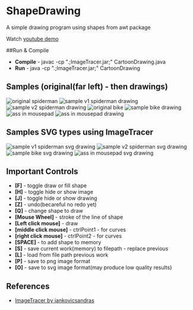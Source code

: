 # ShapeDrawing
A simple drawing program using shapes from awt package

Watch [youtube demo](https://youtu.be/oTU7bWZ3zPg)

##Run & Compile
* **Compile** - javac -cp ".;ImageTracer.jar;" CartoonDrawing.java
* **Run** - java -cp ".;ImageTracer.jar;" CartoonDrawing

## Samples (original(far left) -  then drawings)
![original spiderman](https://github.com/doppelgunner/ShapeDrawing/blob/master/images/spidey.png)
![sample v1 spiderman drawing](https://github.com/doppelgunner/ShapeDrawing/blob/master/images/v1.PNG)
![sample v2 spiderman drawing](https://github.com/doppelgunner/ShapeDrawing/blob/master/images/v2.PNG)
![original bike](https://github.com/doppelgunner/ShapeDrawing/blob/master/images/bike.jpg)
![sample bike drawing](https://github.com/doppelgunner/ShapeDrawing/blob/master/images/bike_drawing_sample.PNG)
![ass in mousepad](https://github.com/doppelgunner/ShapeDrawing/blob/master/images/VSpecial.jpg)
![ass in mousepad drawing](https://github.com/doppelgunner/ShapeDrawing/blob/master/images/VSpecial_drawing.PNG)

## Samples SVG types using ImageTracer
![sample v1 spiderman svg drawing](https://github.com/doppelgunner/ShapeDrawing/blob/master/images/v1.svg)
![sample v2 spiderman svg drawing](https://github.com/doppelgunner/ShapeDrawing/blob/master/images/v2.svg)
![sample bike svg drawing](https://github.com/doppelgunner/ShapeDrawing/blob/master/images/bike_drawing_sample.svg)
![ass in mousepad svg drawing](https://github.com/doppelgunner/ShapeDrawing/blob/master/images/VSpecial_drawing.svg)

## Important Controls
* **[F]** - toggle draw or fill shape
* **[H]** - toggle hide or show image
* **[J]** - toggle hide or show drawing
* **[Z]** - undo(becareful no redo yet)
* **[Q]** - change shape to draw
* **[Mouse Wheel]** - stroke of the line of shape
* **[Left click mouse]** - draw
* **[middle click mouse]** - ctrlPoint1 - for curves
* **[right click mouse]** - ctrlPoint2 - for curves
* **[SPACE]** - to add shape to memory
* **[S]** - save current work(memory) to filepath - replace previous
* **[L]** - load from file path previous work
* **[P]** - save to png image format
* **[O]** - save to svg image format(may produce low quality results)

## References
* [ImageTracer by jankovicsandras](https://github.com/doppelgunner/ShapeDrawing/blob/master/images/VSpecial_drawing.PNG)


